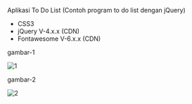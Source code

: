 Aplikasi To Do List (Contoh program to do list dengan jQuery)

- CSS3
- jQuery V-4.x.x (CDN)
- Fontawesome V-6.x.x (CDN)


gambar-1

![1](https://user-images.githubusercontent.com/56812760/84671969-30da1880-af52-11ea-9367-4a9d2c0f4333.png)

gambar-2

![2](https://user-images.githubusercontent.com/56812760/84672092-52d39b00-af52-11ea-9d09-b0922e4fb7cc.png)
